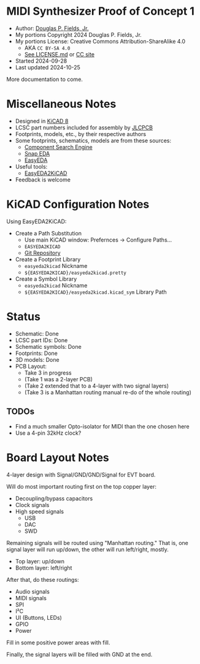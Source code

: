 # MIDI Synthesizer Proof of Concept 1

* Author: [Douglas P. Fields, Jr.](mailto:symbolics@lisp.engineer)
* My portions Copyright 2024 Douglas P. Fields, Jr.
* My portions License: Creative Commons Attribution-ShareAlike 4.0
  * AKA `CC BY-SA 4.0`
  * [See LICENSE.md](LICENSE.md) or [CC site](https://creativecommons.org/licenses/by-sa/4.0/deed.en)
* Started 2024-09-28
* Last updated 2024-10-25

More documentation to come.

# Miscellaneous Notes

* Designed in [KiCAD 8](https://www.kicad.org/)
* LCSC part numbers included for assembly by [JLCPCB](https://jlcpcb.com/)
* Footprints, models, etc., by their respective authors
* Some footprints, schematics, models are from these sources:
  * [Component Search Engine](https://componentsearchengine.com)
  * [Snap EDA](https://snapeda.com)
  * [EasyEDA](https://easyeda.com)
* Useful tools:
  * [EasyEDA2KiCAD](https://github.com/uPesy/easyeda2kicad.py)
* Feedback is welcome

# KiCAD Configuration Notes

Using EasyEDA2KiCAD:

* Create a Path Substitution
  * Use main KiCAD window: Prefernces -> Configure Paths...
  * `EASYEDA2KICAD`
  * [Git Repository](https://github.com/LispEngineer/KiCAD_Libraries)
* Create a Footprint Library
  * `easyeda2kicad` Nickname
  * `${EASYEDA2KICAD}/easyeda2kicad.pretty`
* Create a Symbol Library
  * `easyeda2kicad` Nickname
  * `${EASYEDA2KICAD}/easyeda2kicad.kicad_sym` Library Path

# Status

* Schematic: Done
* LCSC part IDs: Done
* Schematic symbols: Done
* Footprints: Done
* 3D models: Done
* PCB Layout:
  * Take 3 in progress
  * (Take 1 was a 2-layer PCB)
  * (Take 2 extended that to a 4-layer with two signal layers)
  * (Take 3 is a Manhattan routing manual re-do of the whole routing)


## TODOs

* Find a much smaller Opto-isolator for MIDI than the one chosen here
* Use a 4-pin 32kHz clock?

# Board Layout Notes

4-layer design with Signal/GND/GND/Signal for EVT board.

Will do most important routing first on the top copper layer:
* Decoupling/bypass capacitors
* Clock signals
* High speed signals
  * USB
  * DAC
  * SWD

Remaining signals will be routed using "Manhattan routing."
That is, one signal layer will run up/down, the other will
run left/right, mostly.
* Top layer: up/down
* Bottom layer: left/right

After that, do these routings:
* Audio signals
* MIDI signals
* SPI
* I²C
* UI (Buttons, LEDs)
* GPIO
* Power

Fill in some positive power areas with fill.

Finally, the signal layers will be filled with GND at the end.